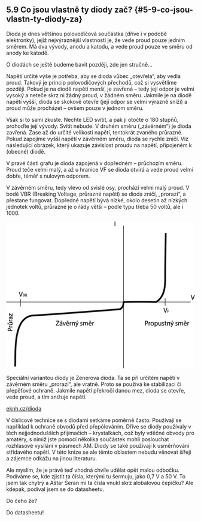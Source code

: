 ## 5.9 Co jsou vlastně ty diody zač? {#5-9-co-jsou-vlastn-ty-diody-za}

Dioda je dnes většinou polovodičová součástka (dříve i v podobě elektronky), jejíž nejvýraznější vlastností je, že vede proud pouze jedním směrem. Má dva vývody, anodu a katodu, a vede proud pouze ve směru od anody ke katodě.

O diodách se ještě budeme bavit později, zde jen stručně…

Napětí určité výše je potřeba, aby se dioda vůbec „otevřela“, aby vedla proud. Takový je princip polovodičových přechodů, což si vysvětlíme později. Pokud je na diodě napětí menší, je zavřená – tedy její odpor je velmi vysoký a neteče skrz ni žádný proud, v žádném směru. Jakmile je na diodě napětí vyšší, dioda se skokově otevře (její odpor se velmi výrazně sníží) a proud může procházet – ovšem pouze v jednom směru.

Však si to sami zkuste. Nechte LED svítit, a pak ji otočte o 180 stupňů, prohoďte její vývody. Svítit nebude. V druhém směru („závěrném“) je dioda zavřená. Zase až do určité velikosti napětí, tentokrát zvaného průrazné. Pokud zapojíme vyšší napětí v závěrném směru, dioda se rychle zničí. Viz následující obrázek, který ukazuje závislost proudu na napětí, připojeném k (obecné) diodě.

V pravé části grafu je dioda zapojená v dopředném – průchozím směru. Proud teče velmi malý, a až u hranice VF se dioda otvírá a vede proud velmi dobře, téměř s nulovým odporem.

V závěrném směru, tedy vlevo od svislé osy, prochází velmi malý proud. V bodě VBR (Breaking Voltage, průrazné napětí) se dioda zničí, „prorazí“, a přestane fungovat. Dopředné napětí bývá nízké, okolo desetin až nízkých jednotek voltů, průrazné je o řády větší – podle typu třeba 50 voltů, ale i 1000.

![104-1.png](images/000215.png)

Speciální variantou diody je Zenerova dioda. Ta se při určitém napětí v závěrném směru „prorazí“, ale vratně. Proto se používá ke stabilizaci či přepěťové ochraně. Jakmile napětí překročí danou mez, dioda se otevře, vede proud, a tím snižuje napětí.

[eknh.cz/dioda](https://eknh.cz/dioda)

V číslicové technice se s diodami setkáme poměrně často. Používají se například k ochraně obvodů před přepólováním. Dříve se diody používaly v těch nejjednodušších přijímačích – krystalkách, což byly vděčné obvody pro amatéry, s nimiž jste pomocí několika součástek mohli poslouchat rozhlasové vysílání v pásmech AM. Diody se také používají k usměrňování střídavého napětí. V této knize se ale těmto oblastem nebudu věnovat šířeji a zájemce odkážu na jinou literaturu.

Ale myslím, že je právě teď vhodná chvíle udělat opět malou odbočku. Podíváme se, kde zjistit ta čísla, kterými tu šermuju, jako 0,7 V a 50 V. To jsem tak chytrý a Aštar Šeran mi ta čísla vnukl skrz alobalovou čepičku? Ale kdepak, podíval jsem se do datasheetu.

Do čeho že?

Do datasheetu!